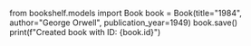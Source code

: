 from bookshelf.models import Book
book = Book(title="1984", author="George Orwell", publication_year=1949)
book.save()
print(f"Created book with ID: {book.id}")




<!-- Created book with ID: 1 -->